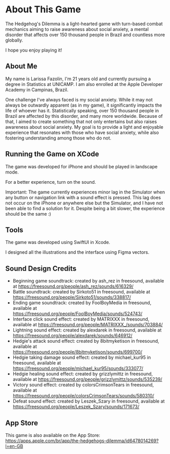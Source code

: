 # About This Game

The Hedgehog's Dilemma is a light-hearted game with turn-based combat mechanics aiming to raise awareness about social anxiety, a mental disorder that affects over 150 thousand people in Brazil and countless more globally.

I hope you enjoy playing it!

## About Me

My name is Larissa Fazolin, I'm 21 years old and currently pursuing a degree in Statistics at UNICAMP. I am also enrolled at the Apple Developer Academy in Campinas, Brazil.

One challenge I've always faced is my social anxiety. While it may not always be outwardly apparent (as in my game), it significantly impacts the life of whoever has it. Statistically speaking, over 150 thousand people in Brazil are affected by this disorder, and many more worldwide. Because of that, I aimed to create something that not only entertains but also raises awareness about social anxiety. My goal is to provide a light and enjoyable experience that resonates with those who have social anxiety, while also fostering understanding among those who do not.

## Running the Game on XCode

The game was developed for iPhone and should be played in landscape mode.

For a better experience, turn on the sound.

Important: The game currently experiences minor lag in the Simulator when any button or navigation link with a sound effect is pressed. This lag does not occur on the iPhone or anywhere else but the Simulator, and I have not been able to find a solution for it. Despite being a bit slower, the experience should be the same :)

## Tools

The game was developed using SwiftUI in Xcode.

I designed all the illustrations and the interface using Figma vectors.

## Sound Design Credits

- Beginning game soundtrack: created by ash_rez in freesound, available at https://freesound.org/people/ash_rez/sounds/616329/
- Battle soundtrack: created by Sirkoto51 in freesound, available at https://freesound.org/people/Sirkoto51/sounds/338817/
- Ending game soundtrack: created by FoolBoyMedia in freesound, available at https://freesound.org/people/FoolBoyMedia/sounds/524743/
- Interface click sound effect: created by MATRIXXX in freesound, available at https://freesound.org/people/MATRIXXX_/sounds/703884/
- Lightning sound effect: created by alexdarek in freesound, available at https://freesound.org/people/alexdarek/sounds/646912/
- Hedgie's attack sound effect: created by 8bitmyketison in freesound, available at https://freesound.org/people/8bitmyketison/sounds/699700/
- Hedgie taking damage sound effect: created by michael_kur95 in freesound, available at https://freesound.org/people/michael_kur95/sounds/333077/
- Hedgie healing sound effect: created by grizzlymittz in freesound, available at https://freesound.org/people/grizzlymittz/sounds/535239/
- Victory sound effect: created by colorsCrimsonTears in freesound, available at https://freesound.org/people/colorsCrimsonTears/sounds/580310/
- Defeat sound effect: created by Leszek_Szary in freesound, available at https://freesound.org/people/Leszek_Szary/sounds/171673/

## App Store

This game is also available on the App Store: https://apps.apple.com/br/app/the-hedgehogs-dilemma/id6478014269?l=en-GB
